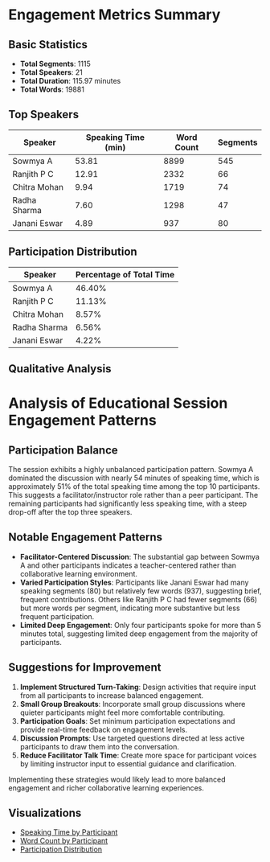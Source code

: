 # Engagement Metrics Summary

## Basic Statistics

- **Total Segments**: 1115
- **Total Speakers**: 21
- **Total Duration**: 115.97 minutes
- **Total Words**: 19881

## Top Speakers

| Speaker | Speaking Time (min) | Word Count | Segments |
|---------|---------------------|-----------|----------|
| Sowmya A | 53.81 | 8899 | 545 |
| Ranjith P C | 12.91 | 2332 | 66 |
| Chitra Mohan | 9.94 | 1719 | 74 |
| Radha Sharma | 7.60 | 1298 | 47 |
| Janani Eswar | 4.89 | 937 | 80 |

## Participation Distribution

| Speaker | Percentage of Total Time |
|---------|---------------------------|
| Sowmya A | 46.40% |
| Ranjith P C | 11.13% |
| Chitra Mohan | 8.57% |
| Radha Sharma | 6.56% |
| Janani Eswar | 4.22% |

## Qualitative Analysis

# Analysis of Educational Session Engagement Patterns

## Participation Balance
The session exhibits a highly unbalanced participation pattern. Sowmya A dominated the discussion with nearly 54 minutes of speaking time, which is approximately 51% of the total speaking time among the top 10 participants. This suggests a facilitator/instructor role rather than a peer participant. The remaining participants had significantly less speaking time, with a steep drop-off after the top three speakers.

## Notable Engagement Patterns
- **Facilitator-Centered Discussion**: The substantial gap between Sowmya A and other participants indicates a teacher-centered rather than collaborative learning environment.
- **Varied Participation Styles**: Participants like Janani Eswar had many speaking segments (80) but relatively few words (937), suggesting brief, frequent contributions. Others like Ranjith P C had fewer segments (66) but more words per segment, indicating more substantive but less frequent participation.
- **Limited Deep Engagement**: Only four participants spoke for more than 5 minutes total, suggesting limited deep engagement from the majority of participants.

## Suggestions for Improvement
1. **Implement Structured Turn-Taking**: Design activities that require input from all participants to increase balanced engagement.
2. **Small Group Breakouts**: Incorporate small group discussions where quieter participants might feel more comfortable contributing.
3. **Participation Goals**: Set minimum participation expectations and provide real-time feedback on engagement levels.
4. **Discussion Prompts**: Use targeted questions directed at less active participants to draw them into the conversation.
5. **Reduce Facilitator Talk Time**: Create more space for participant voices by limiting instructor input to essential guidance and clarification.

Implementing these strategies would likely lead to more balanced engagement and richer collaborative learning experiences.

## Visualizations

- [Speaking Time by Participant](visualizations/speaking_time.png)
- [Word Count by Participant](visualizations/word_count.png)
- [Participation Distribution](visualizations/participation_distribution.png)
